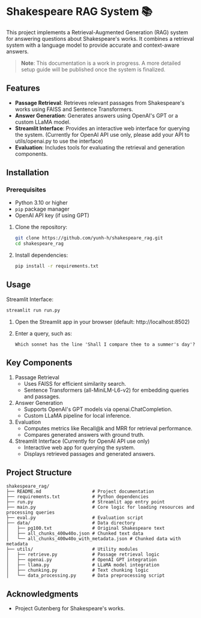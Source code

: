 # Shakespeare RAG System 📚

This project implements a Retrieval-Augmented Generation (RAG) system for answering questions about Shakespeare's works. It combines a retrieval system with a language model to provide accurate and context-aware answers.

> **Note**: This documentation is a work in progress. A more detailed setup guide will be published once the system is finalized.

## Features
- **Passage Retrieval**: Retrieves relevant passages from Shakespeare's works using FAISS and Sentence Transformers.
- **Answer Generation**: Generates answers using OpenAI's GPT or a custom LLaMA model.
- **Streamlit Interface**: Provides an interactive web interface for querying the system. (Currently for OpenAI API use only, please add your API to utils/openai.py to use the interface)
- **Evaluation**: Includes tools for evaluating the retrieval and generation components.



## Installation

### Prerequisites
- Python 3.10 or higher
- `pip` package manager
- OpenAI API key (if using GPT)

1. Clone the repository:
   ```bash
   git clone https://github.com/yunh-h/shakespeare_rag.git
   cd shakespeare_rag
   ```

2. Install dependencies:
    ```sh
    pip install -r requirements.txt
    ```

## Usage
Streamlit Interface:
```sh
streamlit run run.py
```
1. Open the Streamlit app in your browser (default: http://localhost:8502)

2. Enter a query, such as:
    ```
    Which sonnet has the line 'Shall I compare thee to a summer's day'?
    ```

## Key Components
1. Passage Retrieval    
    - Uses FAISS for efficient similarity search.
    - Sentence Transformers (all-MiniLM-L6-v2) for embedding queries and passages.
2. Answer Generation
    - Supports OpenAI's GPT models via openai.ChatCompletion.
    - Custom LLaMA pipeline for local inference.
3. Evaluation
    - Computes metrics like Recall@k and MRR for retrieval performance.
    - Compares generated answers with ground truth.
4. Streamlit Interface (Currently for OpenAI API use only)
    - Interactive web app for querying the system.
    - Displays retrieved passages and generated answers.

## Project Structure
```
shakespeare_rag/
├── README.md                   # Project documentation
├── requirements.txt            # Python dependencies
├── run.py                      # Streamlit app entry point
├── main.py                     # Core logic for loading resources and processing queries
├── eval.py                     # Evaluation script
├── data/                       # Data directory
│   ├── pg100.txt               # Original Shakespeare text
│   ├── all_chunks_400w40o.json # Chunked text data
│   └── all_chunks_400w40o_with_metadata.json # Chunked data with metadata
├── utils/                      # Utility modules
│   ├── retrieve.py             # Passage retrieval logic
│   ├── openai.py               # OpenAI GPT integration
│   ├── llama.py                # LLaMA model integration
│   ├── chunking.py             # Text chunking logic
│   └── data_processing.py      # Data preprocessing script
```

## Acknowledgments
- Project Gutenberg for Shakespeare's works.
